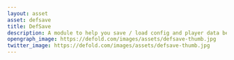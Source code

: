 ```yaml
---
layout: asset
asset: defsave
title: DefSave
description: A module to help you save / load config and player data between session.
opengraph_image: https://defold.com/images/assets/defsave-thumb.jpg
twitter_image: https://defold.com/images/assets/defsave-thumb.jpg
---
```

